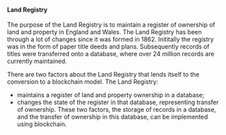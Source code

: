#### Land Registry

 The purpose of the Land Registry is to maintain a register of ownership of land and property in England and Wales. The Land Registry has been through a lot of changes since it was formed in 1862. Inititally the registry was in the form of paper title deeds and plans. Subsequently records of titles were transferred onto a database, where over 24 million records are currently maintained. 

 There are two factors about the Land Registry that lends itself to the conversion to a blockchain model. The Land Registry:

  * maintains a register of land and property ownership in a database;
  * changes the state of the register in that database, representing transfer of ownership.
  These two factors, the storage of records in a database, and the transfer of ownership in this database, can be implemented using blockchain.

 
